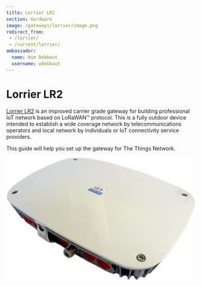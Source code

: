 ```yaml
---
title: Lorrier LR2
section: Hardware
image: /gateways/lorrier/image.png
redirect_from:
 - /lorrier/
 - /current/lorrier/
ambassador:
  name: Wim Debbaut
  username: wdebbaut
---
```


# Lorrier LR2

[Lorrier LR2](https://lorrier.com/#introducing-lr2) is an improved carrier grade gateway for building professional IoT network based on LoRaWAN™ protocol. This is a fully outdoor device intended to establish a wide coverage network by telecommunications operators and local network by individuals or IoT connectivity service providers.

This guide will help you set up the gateway for The Things Network.

![Lorrier LR2](image.png)
